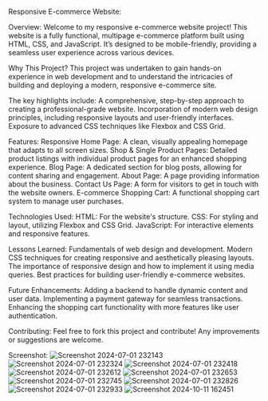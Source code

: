 Responsive E-commerce Website:

Overview:
Welcome to my responsive e-commerce website project! This website is a fully functional, multipage e-commerce platform built using HTML, CSS, and JavaScript. It’s designed to be mobile-friendly, providing a seamless user experience across various devices.

Why This Project?
This project was undertaken to gain hands-on experience in web development and to understand the intricacies of building and deploying a modern, responsive e-commerce site. 

The key highlights include:
A comprehensive, step-by-step approach to creating a professional-grade website.
Incorporation of modern web design principles, including responsive layouts and user-friendly interfaces.
Exposure to advanced CSS techniques like Flexbox and CSS Grid.

Features:
Responsive Home Page: A clean, visually appealing homepage that adapts to all screen sizes.
Shop & Single Product Pages: Detailed product listings with individual product pages for an enhanced shopping experience.
Blog Page: A dedicated section for blog posts, allowing for content sharing and engagement.
About Page: A page providing information about the business.
Contact Us Page: A form for visitors to get in touch with the website owners.
E-commerce Shopping Cart: A functional shopping cart system to manage user purchases.

Technologies Used:
HTML: For the website's structure.
CSS: For styling and layout, utilizing Flexbox and CSS Grid.
JavaScript: For interactive elements and responsive features.

Lessons Learned:
Fundamentals of web design and development.
Modern CSS techniques for creating responsive and aesthetically pleasing layouts.
The importance of responsive design and how to implement it using media queries.
Best practices for building user-friendly e-commerce websites.

Future Enhancements:
Adding a backend to handle dynamic content and user data.
Implementing a payment gateway for seamless transactions.
Enhancing the shopping cart functionality with more features like user authentication.

Contributing:
Feel free to fork this project and contribute! Any improvements or suggestions are welcome.

Screenshot:
![Screenshot 2024-07-01 232143](https://github.com/anurag-jaiswal-aj/E-commerce/assets/144160916/00d4b409-44dc-4b8f-bebc-38e8eff8bcbb)
![Screenshot 2024-07-01 232324](https://github.com/anurag-jaiswal-aj/E-commerce/assets/144160916/344417bf-edef-40df-936a-1027d89c0979)
![Screenshot 2024-07-01 232418](https://github.com/anurag-jaiswal-aj/E-commerce/assets/144160916/b2913db3-39ff-4136-b438-9a9aa71a67b8)
![Screenshot 2024-07-01 232612](https://github.com/anurag-jaiswal-aj/E-commerce/assets/144160916/0bd457f2-78be-425d-b740-37f7c4f99b1b)
![Screenshot 2024-07-01 232653](https://github.com/anurag-jaiswal-aj/E-commerce/assets/144160916/583519a0-244f-4b00-9a80-81175902a7c5)
![Screenshot 2024-07-01 232745](https://github.com/anurag-jaiswal-aj/E-commerce/assets/144160916/d10c6fad-5683-4dbb-85c0-767a8c2afeb9)
![Screenshot 2024-07-01 232826](https://github.com/anurag-jaiswal-aj/E-commerce/assets/144160916/39234b44-8ad3-40ee-b27e-156cda2bae53)
![Screenshot 2024-07-01 232933](https://github.com/anurag-jaiswal-aj/E-commerce/assets/144160916/e5ccf640-e579-4a41-8114-969039e18f8c)
![Screenshot 2024-10-11 162451](https://github.com/user-attachments/assets/da34b976-f1eb-4a1a-a275-8e4f5968bf21)


